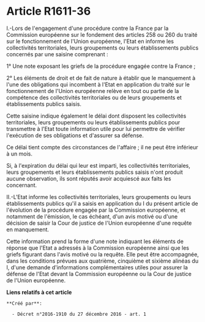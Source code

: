 # Article R1611-36

I.-Lors de l'engagement d'une procédure contre la France par la Commission européenne sur le fondement des articles 258 ou
260 du traité sur le fonctionnement de l'Union européenne, l'Etat en informe les collectivités territoriales, leurs
groupements ou leurs établissements publics concernés par une saisine comprenant : 

1° Une note exposant les griefs de la procédure engagée contre la France ; 

2° Les éléments de droit et de fait de nature à établir que le manquement à l'une des obligations qui incombent à l'Etat en
application du traité sur le fonctionnement de l'Union européenne relève en tout ou partie de la compétence des collectivités
territoriales ou de leurs groupements et établissements publics saisis. 

Cette saisine indique également le délai dont disposent les collectivités territoriales, leurs groupements ou leurs
établissements publics pour transmettre à l'Etat toute information utile pour lui permettre de vérifier l'exécution de ses
obligations et d'assurer sa défense. 

Ce délai tient compte des circonstances de l'affaire ; il ne peut être inférieur à un mois. 

Si, à l'expiration du délai qui leur est imparti, les collectivités territoriales, leurs groupements et leurs établissements
publics saisis n'ont produit aucune observation, ils sont réputés avoir acquiescé aux faits les concernant. 

II.-L'Etat informe les collectivités territoriales, leurs groupements ou leurs établissements publics qu'il a saisis en
application du I du présent article de l'évolution de la procédure engagée par la Commission européenne, et notamment de
l'émission, le cas échéant, d'un avis motivé ou d'une décision de saisir la Cour de justice de l'Union européenne d'une
requête en manquement. 

Cette information prend la forme d'une note indiquant les éléments de réponse que l'Etat a adressés à la Commission
européenne ainsi que les griefs figurant dans l'avis motivé ou la requête. Elle peut être accompagnée, dans les conditions
prévues aux quatrième, cinquième et sixième alinéas du I, d'une demande d'informations complémentaires utiles pour assurer la
défense de l'Etat devant la Commission européenne ou la Cour de justice de l'Union européenne.

**Liens relatifs à cet article**

	**Créé par**:

	  - Décret n°2016-1910 du 27 décembre 2016 - art. 1
